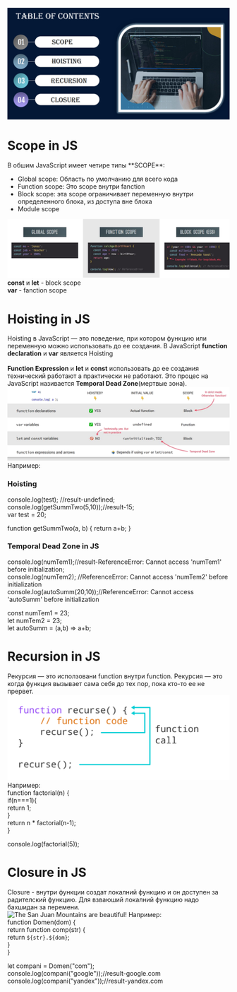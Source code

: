 ![The San Juan Mountains are beautiful!](/img/oll.png "San Juan Mountains")
<h1> Scope in JS</h1>
В обшим JavaScript имеет четире типы **SCOPE**:
<ul>
<li>Global scope: Область по умолчанию для всего кода</li>
<li>Function scope: Это scope внутри fanction</li>
<li>Block scope: эта scope ограничивает переменную
внутри определенного блока, из доступа вне блока</li>
<li>Module scope</li>
</ul>

![The San Juan Mountains are beautiful!](/img/scope.png "San Juan Mountains")
**const** и **let** - block scope <br>
**var** - fanction scope

# Hoisting in JS
Hoisting в JavaScript — это поведение, при котором функцию или переменную можно использовать до ее создания.
В JavaScript **function declaration** и **var** 
является Hoisting <br><br>
**Function Expression** и **let** и **const** использовать до ее создания технический работают а практически не работают. Это процес на JavaScript називается **Temporal Dead Zone**(мертвые зона).<br>
![The San Juan Mountains are beautiful!](/img/housting.png "San Juan Mountains")
Например:<br>
### Hoisting
console.log(test); //result-undefined;<br>
console.log(getSummTwo(5,10));//result-15;<br>
var test = 20;<br>

function getSummTwo(a, b) {
    return a+b;
}

### Temporal Dead Zone in JS

console.log(numTem1);//result-ReferenceError: Cannot access 'numTem1' before initialization;<br>
console.log(numTem2); //ReferenceError: Cannot access 'numTem2' before initialization<br>
console.log(autoSumm(20,10));//ReferenceError: Cannot access 'autoSumm' before initialization<br>

const numTem1 = 23;<br>
let numTem2 = 23;<br>
let autoSumm = (a,b) => a+b;<br>

# Recursion in JS

Рекурсия — это исползовани function внутри function. Рекурсия — это когда функция вызывает сама себя до тех пор, пока кто-то ее не прервет.<br>
![The San Juan Mountains are beautiful!](/img/zam.png "San Juan Mountains")
Например: <br>
function factorial(n) { <br>
    if(n===1){ <br>
        return 1; <br>
    } <br>
    return n * factorial(n-1); <br>
} <br>

console.log(factorial(5)); <br>

# Closure in JS

Closure - внутри функции создат локалний функцию  и он доступен за радителский функцию. Для взваюший локалний функцию надо бахшидан за перемени.<br>
![The San Juan Mountains are beautiful!](/img/clouse.png.png "San Juan Mountains")
Например: <br>
function Domen(dom) {<br>
    return function comp(str) {<br>
        return `${str}.${dom}`;<br>
    }<br>
}<br>

let compani = Domen("com");<br>
console.log(compani("google"));//result-google.com<br>
console.log(compani("yandex"));//result-yandex.com<br>
